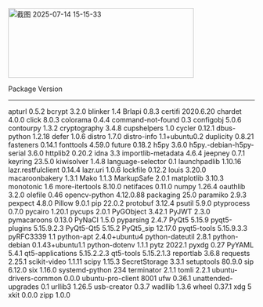<img width="379" height="142" alt="截图 2025-07-14 15-15-33" src="https://github.com/user-attachments/assets/2647431c-9c46-4b2d-8598-83351630b536" />

Package                  Version
------------------------ ----------------
apturl                   0.5.2
bcrypt                   3.2.0
blinker                  1.4
Brlapi                   0.8.3
certifi                  2020.6.20
chardet                  4.0.0
click                    8.0.3
colorama                 0.4.4
command-not-found        0.3
configobj                5.0.6
contourpy                1.3.2
cryptography             3.4.8
cupshelpers              1.0
cycler                   0.12.1
dbus-python              1.2.18
defer                    1.0.6
distro                   1.7.0
distro-info              1.1+ubuntu0.2
duplicity                0.8.21
fasteners                0.14.1
fonttools                4.59.0
future                   0.18.2
h5py                     3.6.0
h5py.-debian-h5py-serial 3.6.0
httplib2                 0.20.2
idna                     3.3
importlib-metadata       4.6.4
jeepney                  0.7.1
keyring                  23.5.0
kiwisolver               1.4.8
language-selector        0.1
launchpadlib             1.10.16
lazr.restfulclient       0.14.4
lazr.uri                 1.0.6
lockfile                 0.12.2
louis                    3.20.0
macaroonbakery           1.3.1
Mako                     1.1.3
MarkupSafe               2.0.1
matplotlib               3.10.3
monotonic                1.6
more-itertools           8.10.0
netifaces                0.11.0
numpy                    1.26.4
oauthlib                 3.2.0
olefile                  0.46
opencv-python            4.12.0.88
packaging                25.0
paramiko                 2.9.3
pexpect                  4.8.0
Pillow                   9.0.1
pip                      22.0.2
protobuf                 3.12.4
psutil                   5.9.0
ptyprocess               0.7.0
pycairo                  1.20.1
pycups                   2.0.1
PyGObject                3.42.1
PyJWT                    2.3.0
pymacaroons              0.13.0
PyNaCl                   1.5.0
pyparsing                2.4.7
PyQt5                    5.15.9
pyqt5-plugins            5.15.9.2.3
PyQt5-Qt5                5.15.2
PyQt5_sip                12.17.0
pyqt5-tools              5.15.9.3.3
pyRFC3339                1.1
python-apt               2.4.0+ubuntu4
python-dateutil          2.8.1
python-debian            0.1.43+ubuntu1.1
python-dotenv            1.1.1
pytz                     2022.1
pyxdg                    0.27
PyYAML                   5.4.1
qt5-applications         5.15.2.2.3
qt5-tools                5.15.2.1.3
reportlab                3.6.8
requests                 2.25.1
scikit-video             1.1.11
scipy                    1.15.3
SecretStorage            3.3.1
setuptools               80.9.0
sip                      6.12.0
six                      1.16.0
systemd-python           234
terminator               2.1.1
tomli                    2.2.1
ubuntu-drivers-common    0.0.0
ubuntu-pro-client        8001
ufw                      0.36.1
unattended-upgrades      0.1
urllib3                  1.26.5
usb-creator              0.3.7
wadllib                  1.3.6
wheel                    0.37.1
xdg                      5
xkit                     0.0.0
zipp                     1.0.0
